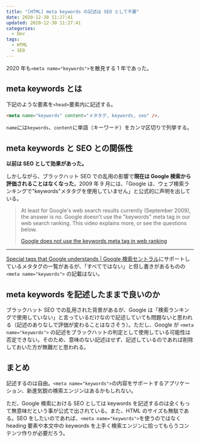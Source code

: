 ```yaml
---
title: "[HTML] meta keywords の記述は SEO として不要"
date: 2020-12-30 11:27:41
updated: 2020-12-30 11:27:41
categories:
  - Dev
tags:
  - HTML
  - SEO
---
```


2020 年も`<meta name="keywords">`を散見する 1 年であった。

## meta keywords とは

下記のような要素を`<head>`要素内に記述する。

```html
<meta name="keywords" content="メタタグ, keywords, seo" />.
```

`name`には`keywords`、`content`に単語（キーワード）をカンマ区切りで列挙する。

## meta keywords と SEO との関係性

**以前は SEO として効果があった。**

しかしながら、ブラックハット SEO での乱用の影響で**現在は Google 検索から評価されることはなくなった**。2009 年 9 月には、「Google は、ウェブ検索ランキングで"keywords"メタタグを使用していません」と公式的に声明を出している。

> At least for Google's web search results currently (September 2009), the answer is no. Google doesn't use the "keywords" meta tag in our web search ranking. This video explains more, or see the questions below.
>
> [Google does not use the keywords meta tag in web ranking
> ](https://developers.google.com/search/blog/2009/09/google-does-not-use-keywords-meta-tag)

---

[Special tags that Google understands | Google 検索セントラル](https://developers.google.com/search/docs/advanced/crawling/special-tags?hl=ja&ref_topic=4617741&visit_id=637448893659733022-2818023169&rd=1)にサポートしているメタタグの一覧があるが、「すべてではない」と但し書きがあるものの `<meta name="keywords">` の記載はない。

## meta keywords を記述したままで良いのか

ブラックハット SEO での乱用された背景があるが、Google は「検索ランキングで使用していない」と言っているだけなので記述していても問題ないと思われる（記述のありなしで評価が変わることはなさそう）。ただし、Google が `<meta name="keywords">` の記述をブラックハットの判定として使用している可能性は否定できない。そのため、意味のない記述はせず、記述しているのであれば削除しておいた方が無難だと思われる。

## まとめ

記述するのは自由。`<meta name="keywords">`の内容をサポートするアプリケーション、新進気鋭の検索エンジンはあるかもしれない。

ただ、Google 検索における SEO としては keywords を記述するのは全くもって無意味だという事が公式で出されている。また、HTML のサイズも無駄である。SEO をしたいのであれば、`<meta name="keywords">`を使うのではなく heading 要素や本文中の keywords を上手く検索エンジンに拾ってもらうコンテンツ作りが必要だろう。

